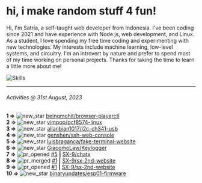 # hi, i make random stuff 4 fun!

Hi, I'm Satria, a self-taught web developer from Indonesia. I've been coding since 2021 and have experience with Node.js, web development, and Linux. As a student, I love spending my free time coding and experimenting with new technologies. My interests include machine learning, low-level systems, and circuitry. I'm an introvert by nature and prefer to spend most of my time working on personal projects. Thanks for taking the time to learn a little more about me!

![Skills](https://skillicons.dev/icons?i=md,py,raspberrypi,replit,neovim,vercel,bash,express,vite,vue,firebase,linux,nodejs,vscode,github,twitter,ts,html,css,js,discord,git&theme=dark)

---

<!--RECENT_ACTIVITY:last_update-->
###### Activities @ 31st August, 2023
<!--RECENT_ACTIVITY:last_update_end-->

<!--RECENT_ACTIVITY:start-->
**1 =>** ![new_star](https://cdn.jsdelivr.net/gh/Readme-Workflows/Readme-Icons@main/icons/octicons/StarredRepositoryYellow.svg) [beingmohit/browser-playerctl](https://github.com/beingmohit/browser-playerctl)<br>
**2 =>** ![new_star](https://cdn.jsdelivr.net/gh/Readme-Workflows/Readme-Icons@main/icons/octicons/StarredRepositoryYellow.svg) [vimpop/pcf8574-linux](https://github.com/vimpop/pcf8574-linux)<br>
**3 =>** ![new_star](https://cdn.jsdelivr.net/gh/Readme-Workflows/Readme-Icons@main/icons/octicons/StarredRepositoryYellow.svg) [allanbian1017/i2c-ch341-usb](https://github.com/allanbian1017/i2c-ch341-usb)<br>
**4 =>** ![new_star](https://cdn.jsdelivr.net/gh/Readme-Workflows/Readme-Icons@main/icons/octicons/StarredRepositoryYellow.svg) [genshen/ssh-web-console](https://github.com/genshen/ssh-web-console)<br>
**5 =>** ![new_star](https://cdn.jsdelivr.net/gh/Readme-Workflows/Readme-Icons@main/icons/octicons/StarredRepositoryYellow.svg) [luisbraganca/fake-terminal-website](https://github.com/luisbraganca/fake-terminal-website)<br>
**6 =>** ![new_star](https://cdn.jsdelivr.net/gh/Readme-Workflows/Readme-Icons@main/icons/octicons/StarredRepositoryYellow.svg) [GiacomoLaw/Keylogger](https://github.com/GiacomoLaw/Keylogger)<br>
**7 =>** ![pr_opened](https://cdn.jsdelivr.net/gh/Readme-Workflows/Readme-Icons@main/icons/octicons/PullRequestOpened.svg) [#5](https://github.com/SX-9/chatx/pull/5) **|** [SX-9/chatx](https://github.com/SX-9/chatx)<br>
**8 =>** ![pr_merged](https://cdn.jsdelivr.net/gh/Readme-Workflows/Readme-Icons@main/icons/octicons/PullRequestMerged.svg) [#1](https://github.com/SX-9/sx-2nd-website/pull/1) **|** [SX-9/sx-2nd-website](https://github.com/SX-9/sx-2nd-website)<br>
**9 =>** ![pr_opened](https://cdn.jsdelivr.net/gh/Readme-Workflows/Readme-Icons@main/icons/octicons/PullRequestOpened.svg) [#1](https://github.com/SX-9/sx-2nd-website/pull/1) **|** [SX-9/sx-2nd-website](https://github.com/SX-9/sx-2nd-website)<br>
**10 =>** ![new_star](https://cdn.jsdelivr.net/gh/Readme-Workflows/Readme-Icons@main/icons/octicons/StarredRepositoryYellow.svg) [binaryupdates/esp01-firmware](https://github.com/binaryupdates/esp01-firmware)<br>
<!--RECENT_ACTIVITY:end-->
